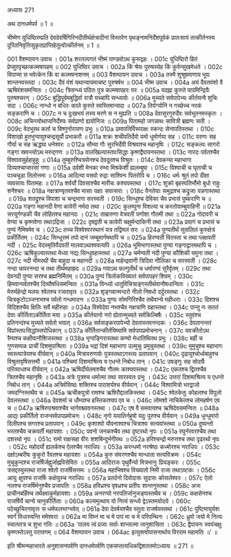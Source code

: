 अध्यायः 271

अथ दानधर्मपर्व ॥ 1 ॥

भीष्मेण युधिष्ठिरम्प्रति देवदेवर्षिगिरिनदीतीर्थक्षेत्रादीनां विस्तरेण पृथङ्नामनिर्देशपूर्वकं प्रातःसायं तत्कीर्तनस्य दुरितनिवृत्तिसुकृतप्राप्तिहेतुत्वोत्कीर्तनम् ॥ 1 ॥

001	वैशम्पायन उवाच ।
001a	शरतल्पगतं भीष्मं पाण्डवोऽथ कुरूद्वहः ।
001c	युधिष्ठिरो हितं प्रेप्सुरपृच्छत्कल्मषापहम् ॥
002	युधिष्ठिर उवाच ।
002a	किं श्रेयः पुरुषस्येह किं कुर्वन्सुखमेधते ।
002c	विपाप्मा स भवेत्केन किं वा कल्मषनाशनम् ॥
003	वैशम्पायन उवाच ।
003a	तस्मै शुश्रूषमाणाय भूयः शान्तनवस्तदा ।
003c	दैवं वंशं यथान्यायमाचष्ट पुरुषर्षभ ॥
004	भीष्म उवाच ।
004a	अयं दैवतवंशो वै ऋषिवंशसमन्वितः ।
004c	त्रिसन्ध्यं पठितः पुत्र कल्मषापहरः परः ॥
005a	यदह्ना कुरुते पापमिन्द्रियैः पुरुषश्चरन् ।
005c	बुद्धिपूर्वमबुद्धिर्वा रात्रौ यच्चापि सन्ध्ययोः ॥
006a	मुच्यते सर्वपापेभ्यः कीर्तयन्वै शुचिः सदा ।
006c	नान्धो न बधिरः काले कुरुते स्वस्तिमान्सदा ॥
007a	तिर्यग्योनिं न गच्छेच्च नरकं सङ्कराणि च ।
007c	न च दुःखभयं तस्य मरणे स न मुह्यति ॥
008a	देवासुरगुरुर्देवः सर्वभूतनमस्कृतः ।
008c	अचिन्त्योथाप्यनिर्देश्यः सर्वप्राणो ह्ययोनिजः ॥
009a	पितामहो जगन्नाथः सावित्री ब्रह्मणः सती ।
009c	वेदभूरथ कर्ता च विष्णुर्नारायणः प्रभुः ॥
010a	उमापतिर्विरूपाक्षः स्कन्दः सेनापतिस्तथा ।
010c	विशाखो हुतभुग्वायुश्चन्द्रसूर्यौ प्रभाकरौ ॥
011a	शक्रः शचीपतिर्देवो यमो धूमोर्णया सह ।
011c	वरुणः सह गौर्या च सह ऋद्ध्या धनेश्वरः ॥
012a	सौम्या गौः सुरभिर्देवी विश्रवाश्च महानृषिः ।
012c	सङ्कल्पः सागरो गङ्गा स्रवन्त्योऽथ मरुद्गणः ॥
013a	वालखिल्यास्तपःसिद्धाः कृष्णद्वैपायनस्तथा ।
013c	नारदः पर्वतश्चैव विश्वावसुर्हहाहुहूः ॥
014a	तुम्बुरुश्चित्रसेनश्च देवदूतश्च विश्रुतः ।
014c	देवकन्या महाभागा दिव्याश्चाप्सरसां गणाः ॥
015a	उर्वशी मेनका रम्भा मिश्रकेशी ह्यलम्बुषा ।
015c	विश्वाची च घृताची च पञ्चचूडा तिलोत्तमा ॥
016a	आदित्या वसवो रुद्राः साश्विनः पितरोपि च ।
016c	धर्मः श्रुतं तपो दीक्षा व्यवसायः पितामहः ॥
017a	शर्वर्यो दिवसाश्चैव मारीचः कश्यपस्तथा ।
017c	शुक्रो बृहस्पतिर्भौमो बुधो राहुः शनैश्चरः ॥
018a	नक्षत्राण्यृतवश्चैव मासाः पक्षाः सवत्सराः ।
018c	वैनतेयाः समुद्राश्च कद्रुजाः पन्नगास्तथा ॥
019a	शतद्रुश्च विपाशा च चन्द्रभागा सरस्वती ।
019c	सिन्धुश्च देविका चैव प्रभासं पुष्कराणि च ॥
020a	गङ्गा महानदी वेणा कावेरी नर्मदा तथा ।
020c	कुलम्पुना विशल्या च करतोयाम्बुवाहिनी ॥
021a	सरयूर्गण्डकी चैव लोहितश्च महानदः ।
021c	ताम्रारुणा वेत्रवती पर्णाशा गौतमी तथा ॥
022a	गोदावरी च वेण्या च कृष्णवेणा तथाऽद्रिजा ।
022c	दृषद्वती च कावेरी चक्षुर्मन्दाकिनी तथा ॥
023a	प्रयागं च प्रभासं च पुण्यं नैमिषमेव च ।
023c	तच्च विश्वेश्वरस्थानं यत्र तद्विमलं सरः ॥
024a	पुण्यतीर्थं सुसलिलं कुरुक्षेत्रं प्रकीर्तितम् ।
024c	सिन्धूत्तमं तपो दानं जम्बूमार्गमथापि च ॥
025a	हिरण्वती वितस्ता च तथा प्लक्षवती नदी ।
025c	वेदस्मृतिर्वेदवती मालवाऽथाश्ववत्यपि ॥
026a	भूमिभागास्तथा पुण्या गङ्गाद्वारमथापि च ।
026c	ऋषिकुल्यास्तथा मेध्या नद्यः सिन्धुवहास्तथा ॥
027a	चर्मण्वती नदी पुण्या कौशिकी यमुना तथा ।
027c	नदी भीमरथी चैव बाहुदा च महानदी ॥
028a	माहेन्द्रवाणी त्रिदिवा नीलिका च सरस्वती ।
028c	नन्दा चापरनन्दा च तथा तीर्थमहाह्रदः ॥
029a	गयाऽथ फल्गुतीर्थं च धर्मारण्यं सुरैर्वृतम् ।
029c	तथा देवनदी पुण्या सरश्च ब्रह्मनिर्मितम् ॥
030a	पुण्यं त्रिलोकविख्यातं सर्वपापहरं शिवम् ।
030c	हिमवान्पर्वतश्चैव दिव्यौषधिसमन्वितः ॥
031a	विन्ध्यो धातुविचित्राङ्गस्तीर्थवानौषधान्वितः ।
031c	मेरुर्महेन्द्रो मलयः श्वेतश्च रजतावृतः ॥
032a	शृङ्गवान्मन्दरो नीलो निषधो दर्दुरस्तथा ।
032c	चित्रकूटोऽञ्जनाभश्च पर्वतो गन्धमादनः ॥
033a	पुण्यः सोमगिरिश्चैव तथैवान्ये महीधराः ।
033c	दिशश्च विदिशश्चैव क्षितिः सर्वे महीरुहाः ॥
034a	विश्वेदेवा नभश्चैव नक्षत्राणि ग्रहास्तथा ।
034c	पान्तु नः सततं देवाः कीर्तिताऽकीर्तिता मया ॥
035a	कीर्तयानो नरो ह्येतान्मुच्यते सर्वकिल्बिषैः ।
035c	स्तुवंश्च प्रतिनन्दंश्च मुच्यते सर्वतो भयात् ॥
036a	सर्वसङ्करपापेभ्यो देवतास्तवनन्दकः ।
036c	देवतानन्तरं विप्रांस्तपःसिद्धांस्तपोधिकान् ॥
037a	कीर्तितान्कीर्तयिष्यामि सर्वपापप्रमोचनान् ।
037c	यवक्रीतोऽथ रैम्यश्च कक्षीवानौशिजस्तथा ॥
038a	भृग्वङ्गिरास्तथा कण्वो मेधातिथिरथ प्रभुः ।
038c	बर्ही च गुणसम्पन्नः प्राचीं दिशमुपाश्रिताः ॥
039a	भद्रां दिशं महाभागा उल्मुचुः प्रमुचुस्तथा ।
039c	मुमुचुश्च महाभागः स्वस्त्यात्रेयश्च वीर्यवान् ॥
040a	मित्रावरुणयोः पुत्रस्तथाऽगस्त्यः प्रतापवान् ।
040c	दृढायुश्चोर्ध्वबाहुश्च विश्रुतावृषिसत्तमौ ॥
041a	पश्चिमां दिशमाश्रित्य य एधन्ते निबोध तान् ।
041c	उषङ्गुः सह सोदर्यैः परिव्याधश्च वीर्यवान् ॥
042a	ऋषिर्दीर्घतमाश्चैव गौतमः काश्यपस्तथा ।
042c	एकतश्च द्वितश्चैव त्रितश्चैव महानृषिः ॥
043a	अत्रेः पुत्रश्च धर्मात्मा तथा सारस्वतः प्रभुः ।
043c	उत्तरां दिशमाश्रित्य य एधन्ते निबोध तान् ।
044a	अत्रिर्वसिष्ठः शक्तिश्च पाराशर्यश्च वीर्यवान् ।
044c	विश्वामित्रो भरद्वाजो जमदग्निस्तथैव च ॥
045a	ऋचीकपुत्रो रामश्च ऋषिरौद्दालकिस्तथा ।
045c	श्वेतकेतुः कोहलश्च विपुलो देवलस्तथा ॥
046a	देवशर्मा च धौम्यश्च हस्तिकाश्यप एव च ।
046c	लोमशो नाचिकेतश्च लोमहर्षण एव च ॥
047a	ऋषिरुग्रश्रवाश्चैव भार्गवश्च्यवनस्तथा ।
047c	एष वै समवायश्च ऋषिदेवसमन्वितः ॥
048a	आद्यः प्रकीर्तितो राजन्सर्वपापप्रमोचनः ।
048c	नृगो ययातिर्नहुषो यदुः पूरुश्च वीर्यवान् ॥
049a	धुन्धुमारो दिलीपश्च सगरश्च प्रतापवान् ।
049c	कृशाश्वो यौवनाश्वश्च चित्राश्वः सत्यवांस्तथा ॥
050a	दुष्यन्तो भरतश्चैव चक्रवर्ती महायशाः ।
050c	पवनो जनकश्चैव तथा दृष्टरथो नृपः ॥
051a	रघुर्नरवरश्चैव तथा दशरथो नृपः ।
051c	रामो राक्षसहा वीरः शशबिन्दुर्भगीरथः ॥
052a	हरिश्चन्द्रो मरुत्तश्च तथा दृढरथो नृपः ।
052c	महोदर्यो ह्यलर्कश्च ऐलश्चैव नराधिपः ॥
053a	करन्धमो नरश्रेष्ठः कध्मोरश्च नराधिपः ।
053c	दक्षोऽम्बरीषः कुकुरो रैवतश्च महायशाः ॥
054a	कुरु संवरणश्चैव मान्धाता सत्यविक्रमः ।
054c	मुचुकुन्दश्च राजर्षिर्जह्नुर्जाह्नविसेवितः ॥
055a	आदिराजः पृथुर्वैन्यो मित्रभानुः प्रियङ्करः ।
055c	त्रसद्दस्युस्तथा राजा श्वेतो राजर्षिसत्तमः ॥
056a	महाभिषश्च विख्यातो निमी राजा तथाऽष्टकः ।
056c	आयुः क्षुपश्च राजर्षिः कक्षेयुस्च नराधिपः ॥
057a	प्रतर्दनो दिवोदासः सुदासः कोसलेश्वरः ।
057c	ऐलो नलश्च राजर्षिर्मनुश्चैव प्रजापतिः ॥
058a	हविध्रश्च पृषध्रश्च प्रतीपः शान्तनुस्तथा ।
058c	अजः प्राचीनबर्हिश्च तथैक्ष्वाकुर्महायशाः ॥
059a	अनरण्यो नरपतिर्जानुजङ्घस्तथैव च ।
059c	कक्षसेनश्च राजर्षिर्ये चान्ये चानुकीर्तिताः ॥
060a	कल्यमुत्थाय यो नित्यं सन्ध्ये द्वेऽस्तमयोदये ।
060c	पठेच्छुचिरनावृत्तः स धर्मफलभाग्भवेत् ॥
061a	देवा देवर्षयश्चैव स्तुता राजर्षयस्तथा ।
061c	पुष्टिमायुर्यशः स्वर्गं विधास्यन्ति ममेश्वराः ॥
062a	मा विघ्नं मा च मे पापं मा च मे परिपन्थिनः ।
062c	ध्रुवो जयो मे नित्यः स्यात्परत्र च शुभा गतिः ॥
063a	`पालय त्वं प्रजाः सर्वाः शान्तात्मा त्वनुशासिता ।
063c	द्वैपायनः स्वयंचक्षुः कृष्णस्तेऽस्तु परायणम् ॥
064	वैशम्पायन उवाच ।
064ac	इत्युक्त्वोपासनार्थाय विरराम महामतिः ॥' ॥

इति श्रीमन्महाभारते अनुशासनपर्वणि दानधर्मपर्वणि एकसप्तत्यधिकद्विशततमोऽध्यायः ॥ 271 ॥
